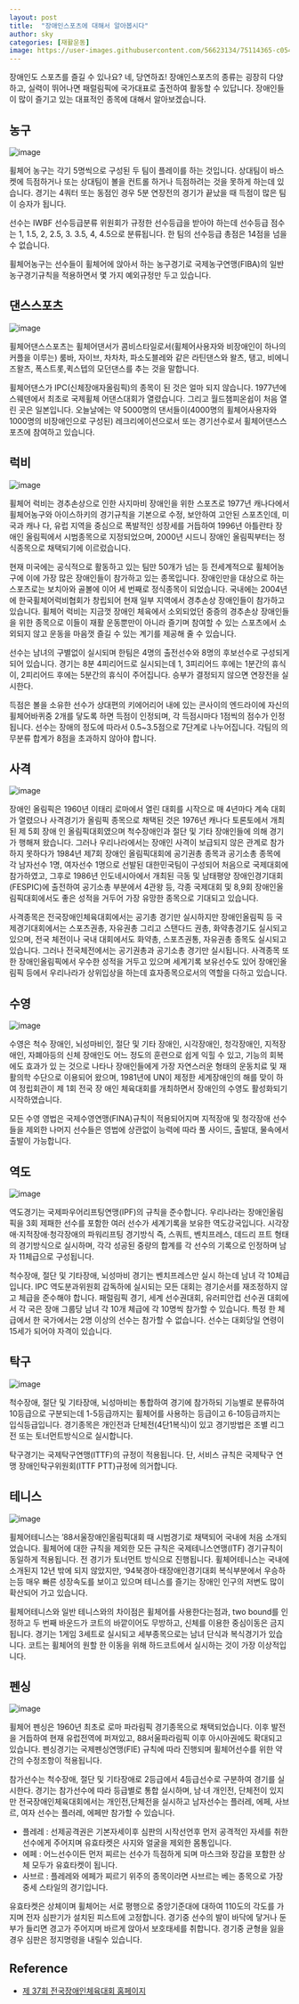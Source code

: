 ```yaml
---
layout: post
title:  "장애인스포츠에 대해서 알아봅시다"
author: sky
categories: [재활운동]
image: https://user-images.githubusercontent.com/56623134/75114365-c0547680-5698-11ea-87d0-6fc9c6ba460c.png
---
```


장애인도 스포츠를 즐길 수 있나요? 네, 당연하죠! 장애인스포츠의 종류는 굉장히 다양하고, 실력이 뛰어나면 패럴림픽에 국가대표로 출전하여 활동할 수 있답니다. 장애인들이 많이 즐기고 있는 대표적인 종목에 대해서 알아보겠습니다.

## 농구

![image](https://user-images.githubusercontent.com/56623134/75114488-90f23980-5699-11ea-93a3-33bb4aa07414.png)

휠체어 농구는 각기 5명씩으로 구성된 두 팀이 플레이를 하는 것입니다. 상대팀이 바스켓에 득점하거나 또는 상대팀이 볼을 컨트롤 하거나 득점하려는 것을 못하게 하는데 있습니다. 경기는 4쿼터 또는 동점인 경우 5분 연장전의 경기가 끝났을 때 득점이 많은 팀이 승자가 됩니다. 

선수는 IWBF 선수등급분류 위원회가 규정한 선수등급을 받아야 하는데 선수등급 점수는 1, 1.5, 2, 2.5, 3. 3.5, 4, 4.5으로 분류됩니다. 한 팀의 선수등급 총점은 14점을 넘을 수 없습니다. 

휠체어농구는 선수들이 휠체어에 앉아서 하는 농구경기로 국제농구연맹(FIBA)의 일반 농구경기규칙을 적용하면서 몇 가지 예외규정만 두고 있습니다.

## 댄스스포츠

![image](https://user-images.githubusercontent.com/56623134/75114505-c4cd5f00-5699-11ea-9c8f-35508fbdbedf.png)

휠체어댄스스포츠는 휠체어댄서가 콤비스타일로서(휠체어사용자와 비장애인이 하나의 커플을 이루는) 룸바, 자이브, 차차차, 파소도블레와 같은 라틴댄스와 왈츠, 탱고, 비에니 즈왈츠, 폭스트롯,퀵스텝의 모던댄스를 추는 것을 말합니다. 

휠체어댄스가 IPC(신체장애자올림픽)의 종목이 된 것은 얼마 되지 않습니다. 1977년에 스웨덴에서 최초로 국제휠체 어댄스대회가 열렸습니다. 그리고 월드챔피온쉽이 처음 열린 곳은 일본입니다. 오늘날에는 약 5000명의 댄서들이(4000명의 휠체어사용자와 1000명의 비장애인으로 구성된) 레크리에이션으로서 또는 경기선수로서 휠체어댄스스포츠에 참여하고 있습니다.

## 럭비

![image](https://user-images.githubusercontent.com/56623134/75114538-21c91500-569a-11ea-8e45-9860a94ce19f.png)

휠체어 럭비는 경추손상으로 인한 사지마비 장애인을 위한 스포츠로 1977년 캐나다에서 휠체어농구와 아이스하키의 경기규칙을 기본으로 수정, 보안하여 고안된 스포츠인데, 미국과 캐나 다, 유럽 지역을 중심으로 폭발적인 성장세를 거듭하여 1996년 아틀란타 장애인 올림픽에서 시범종목으로 지정되었으며, 2000년 시드니 장애인 올림픽부터는 정식종목으로 채택되기에 이르렀습니다. 

현재 미국에는 공식적으로 활동하고 있는 팀만 50개가 넘는 등 전세계적으로 휠체어농구에 이에 가장 많은 장애인들이 참가하고 있는 종목입니다. 장애인만을 대상으로 하는 스포츠로는 보치아와 골볼에 이어 세 번째로 정식종목이 되었습니다. 국내에는 2004년에 한국휠체어럭비협회가 창립되어 현재 일부 지역에서 경추손상 장애인들이 참가하고 있습니다. 휠체어 럭비는 지금껏 장애인 체육에서 소외되었던 중증의 경추손상 장애인들을 위한 종목으로 이들이 재활 운동뿐만이 아니라 즐기며 참여할 수 있는 스포츠에서 소외되지 않고 운동을 마음껏 즐길 수 있는 계기를 제공해 줄 수 있습니다. 

선수는 남녀의 구별없이 실시되며 한팀은 4명의 출전선수와 8명의 후보선수로 구성되게 되어 있습니다. 경기는 8분 4피리어드로 실시되는데 1, 3피리어드 후에는 1분간의 휴식이, 2피리어드 후에는 5분간의 휴식이 주어집니다. 승부가 결정되지 않으면 연장전을 실시한다. 

득점은 볼을 소유한 선수가 상대편의 키에어리어 내에 있는 콘사이의 엔드라이에 자신의 휠체어바퀴중 2개를 닿도록 하면 득점이 인정되며, 각 득점시마다 1점씩의 점수가 인정됩니다. 선수는 장애의 정도에 따라서 0.5~3.5점으로 7단계로 나누어집니다. 각팀의 의무분류 합계가 8점을 초과하지 않아야 합니다.

## 사격

![image](https://user-images.githubusercontent.com/56623134/75114573-6f458200-569a-11ea-863f-e9f728a68125.png)

장애인 올림픽은 1960년 이태리 로마에서 열린 대회를 시작으로 매 4년마다 계속 대회가 열렸으나 사격경기가 올림픽 종목으로 채택된 것은 1976년 캐나다 토론토에서 개최된 제 5회 장애 인 올림픽대회였으며 척수장애인과 절단 및 기타 장애인들에 의해 경기가 행해져 왔습니다. 그러나 우리나라에서는 장애인 사격이 보급되지 않은 관계로 참가하지 못하다가 1984년 제7회 장애인 올림픽대회에 공기권총 종목과 공기소총 종목에 각 남자선수 1명, 여자선수 1명으로 선발된 대한민국팀이 구성되어 처음으로 국제대회에 참가하였고, 그후로 1986년 인도네시아에서 개최된 극동 및 남태평양 장애인경기대회(FESPIC)에 출전하여 공기소총 부분에서 4관왕 등, 각종 국제대회 및 8,9회 장애인올림픽대회에서도 좋은 성적을 거두어 가장 유망한 종목으로 기대되고 있습니다. 

사격종목은 전국장애인체육대회에서는 공기총 경기만 실시하지만 장애인올림픽 등 국제경기대회에서는 스포츠권총, 자유권총 그리고 스탠다드 권총, 화약총경기도 실시되고 있으며, 전국 체전이나 국내 대회에서도 화약총, 스포츠권통, 자유권총 종목도 실시되고 있습니다. 그러나 전국체전에서는 공기권총과 공기소총 경기만 실시됩니다. 사격종목 또한 장애인올림픽에서 우수한 성적을 거두고 있으며 세계기록 보유선수도 있어 장애인올림픽 등에서 우리나라가 상위입상을 하는데 효자종목으로서의 역할을 다하고 있습니다.

## 수영

![image](https://user-images.githubusercontent.com/56623134/75114600-c186a300-569a-11ea-9f2d-d3706333d79e.png)

수영은 척수 장애인, 뇌성마비인, 절단 및 기타 장애인, 시각장애인, 청각장애인, 지적장애인, 자폐아등의 신체 장애인도 어느 정도의 훈련으로 쉽게 익힐 수 있고, 기능의 회복에도 효과가 있 는 것으로 나타나 장애인들에게 가장 자연스러운 형태의 운동치료 및 재활의학 수단으로 이용되어 왔으며, 1981년에 UN이 제정한 세계장애인의 해를 맞이 하여 정립회관이 제 1회 전국 장 애인 체육대회를 개최하면서 장애인의 수영도 활성화되기 시작하였습니다. 

모든 수영 영법은 국제수영연맹(FINA)규칙이 적용되어지며 지적장애 및 청각장애 선수들을 제외한 나머지 선수들은 영법에 상관없이 능력에 따라 풀 사이드, 출발대, 물속에서 출발이 가능합니다.

## 역도

![image](https://user-images.githubusercontent.com/56623134/75114612-e24ef880-569a-11ea-99c8-648d569dddb3.png)

역도경기는 국제파우어리프팅연맹(IPF)의 규칙을 준수합니다. 우리나라는 장애인올림픽을 3회 제패한 선수를 포함한 여러 선수가 세계기록을 보유한 역도강국입니다. 시각장애·지적장애·청각장애의 파워리프팅 경기방식 즉, 스쿼트, 벤치프레스, 데드리 프트 형태의 경기방식으로 실시하며, 각각 성공된 중량의 합계를 각 선수의 기록으로 인정하며 남자 11체급으로 구성됩니다. 

척수장애, 절단 및 기타장애, 뇌성마비 경기는 벤치프레스만 실시 하는데 남녀 각 10체급입니다. IPC 역도분과위원회 감독하에 실시되는 모든 대회는 경기순서를 재조정하지 않고 체급을 준수해야 합니다. 패럴림픽 경기, 세계 선수권대회, 유러피안컵 선수권 대회에서 각 국은 장애 그룹당 남녀 각 10개 체급에 각 10명씩 참가할 수 있습니다. 특정 한 체급에서 한 국가에서는 2명 이상의 선수는 참가할 수 없습니다. 선수는 대회당일 연령이 15세가 되어야 자격이 있습니다.

## 탁구

![image](https://user-images.githubusercontent.com/56623134/75114637-26da9400-569b-11ea-86d5-d076d6457fd8.png)

척수장애, 절단 및 기타장애, 뇌성마비는 통합하여 경기에 참가하되 기능별로 분류하여 10등급으로 구분되는데 1-5등급까지는 휠체어를 사용하는 등급이고 6-10등급까지는 입식등급입니다. 경기종목은 개인전과 단체전(4단1복식)이 있고 경기방법은 조별 리그전 또는 토너먼트방식으로 실시합니다. 

탁구경기는 국제탁구연맹(ITTF)의 규정이 적용됩니다. 단, 서비스 규칙은 국제탁구 연맹 장애인탁구위원회(ITTF PTT)규정에 의거합니다.

## 테니스

![image](https://user-images.githubusercontent.com/56623134/75114655-512c5180-569b-11ea-8ffb-b4ee1b4ec82f.png)

휠체어테니스는 ’88서울장애인올림픽대회 때 시범경기로 채택되어 국내에 처음 소개되었습니다. 휠체어에 대한 규칙을 제외한 모든 규칙은 국제테니스연맹(ITF) 경기규칙이 동일하게 적용됩니다. 전 경기가 토너먼트 방식으로 진행됩니다. 휠체어테니스는 국내에 소개된지 12년 밖에 되지 않았지만, ‘94북경아·태장애인경기대회 복식부분에서 우승하는등 매우 빠른 성장속도를 보이고 있으며 테니스를 즐기는 장애인 인구의 저변도 많이 확산되어 가고 있습니다. 

휠체어테니스와 일반 테니스와의 차이점은 휠체어를 사용한다는점과, two bound를 인정하고 두 번째 바운드가 코트의 바깥이어도 무방하고, 신체를 이용한 중심이동은 금지됩니다. 경기는 1게임 3세트로 실시되고 세부종목으로는 남녀 단식과 복식경기가 있습니다. 코트는 휠체어의 원할 한 이동을 위해 하드코트에서 실시하는 것이 가장 이상적입니다.

## 펜싱

![image](https://user-images.githubusercontent.com/56623134/75114693-a9635380-569b-11ea-971c-661527dac1e1.png)

휠체어 펜싱은 1960년 최초로 로마 파라림픽 경기종목으로 채택되었습니다. 이후 발전을 거듭하여 현재 유럽전역에 퍼져있고, 88서울파라림픽 이후 아시아권에도 확대되고 있습니다. 펜싱경기는 국제펜싱연맹(FIE) 규칙에 따라 진행되며 휠체어선수를 위한 약간의 수정조항이 적용됩니다. 

참가선수는 척수장애, 절단 및 기타장애로 2등급에서 4등급선수로 구분하여 경기를 실시한다. 경기는 참가선수에 따라 등급별로 통합 실시하며, 남·녀 개인전, 단체전이 있지만 전국장애인체육대회에서는 개인전,단체전을 실시하고 남자선수는 플러레, 에페, 사브르, 여자 선수는 플러레, 에페만 참가할 수 있습니다.

  - 플레레 : 선제공격권은 기본자세이후 심판의 시작선언후 먼저 공격적인 자세를 취한 선수에게 주어지며 유효타켓은 사지와 얼굴을 제외한 몸통입니다.
  - 에페 : 어느선수이든 먼저 찌르는 선수가 득점하게 되며 마스크와 장갑을 포함한 상체 모두가 유효타켓이 됩니다.
  - 사브르 : 플레레와 에페가 찌르기 위주의 종목이라면 사브르는 베는 종목으로 가장 중세 스타일의 경기입니다.
  
유효타켓은 상체이며 휠체어는 서로 평행으로 중앙기준대에 대하여 110도의 각도를 가지며 전자 심판기가 설치된 피스트에 고정합니다. 경기중 선수의 발이 바닥에 닿거나 둔부가 들리면 경고가 주어지며 바르게 앉아서 보호태세를 취합니다. 경기중 균형을 잃을 경우 심판은 정지명령을 내릴수 있습니다.

## Reference
- [제 37회 전국장애인체육대회 홈페이지](http://37thnational.koreanpc.kr/npg/sports)

